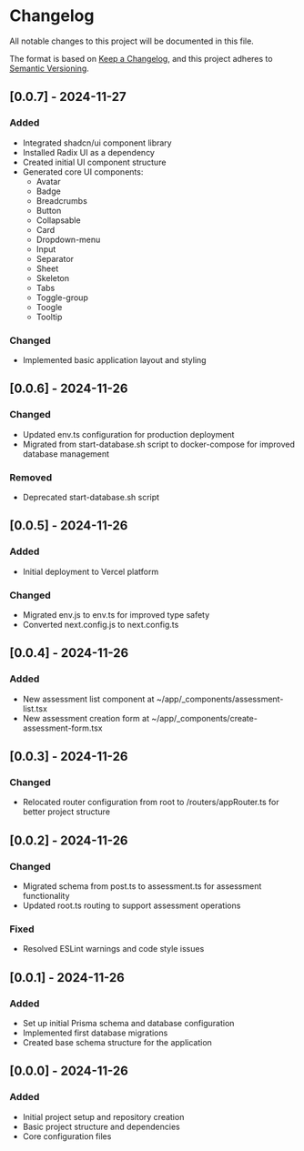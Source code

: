 # Changelog

All notable changes to this project will be documented in this file.

The format is based on [Keep a Changelog](https://keepachangelog.com/en/1.0.0/),
and this project adheres to [Semantic Versioning](https://semver.org/spec/v2.0.0.html).

## [0.0.7] - 2024-11-27

### Added

- Integrated shadcn/ui component library
- Installed Radix UI as a dependency
- Created initial UI component structure
- Generated core UI components:
  - Avatar
  - Badge
  - Breadcrumbs
  - Button
  - Collapsable
  - Card
  - Dropdown-menu
  - Input
  - Separator
  - Sheet
  - Skeleton
  - Tabs
  - Toggle-group
  - Toogle
  - Tooltip

### Changed

- Implemented basic application layout and styling

## [0.0.6] - 2024-11-26

### Changed

- Updated env.ts configuration for production deployment
- Migrated from start-database.sh script to docker-compose for improved database management

### Removed

- Deprecated start-database.sh script

## [0.0.5] - 2024-11-26

### Added

- Initial deployment to Vercel platform

### Changed

- Migrated env.js to env.ts for improved type safety
- Converted next.config.js to next.config.ts

## [0.0.4] - 2024-11-26

### Added

- New assessment list component at ~/app/\_components/assessment-list.tsx
- New assessment creation form at ~/app/\_components/create-assessment-form.tsx

## [0.0.3] - 2024-11-26

### Changed

- Relocated router configuration from root to /routers/appRouter.ts for better project structure

## [0.0.2] - 2024-11-26

### Changed

- Migrated schema from post.ts to assessment.ts for assessment functionality
- Updated root.ts routing to support assessment operations

### Fixed

- Resolved ESLint warnings and code style issues

## [0.0.1] - 2024-11-26

### Added

- Set up initial Prisma schema and database configuration
- Implemented first database migrations
- Created base schema structure for the application

## [0.0.0] - 2024-11-26

### Added

- Initial project setup and repository creation
- Basic project structure and dependencies
- Core configuration files
